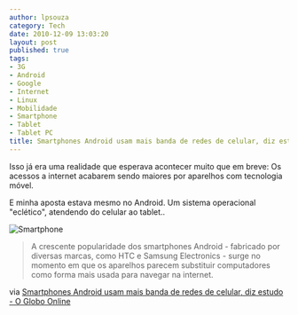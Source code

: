 ```yaml
---
author: lpsouza
category: Tech
date: 2010-12-09 13:03:20
layout: post
published: true
tags:
- 3G
- Android
- Google
- Internet
- Linux
- Mobilidade
- Smartphone
- Tablet
- Tablet PC
title: Smartphones Android usam mais banda de redes de celular, diz estudo
---
```


Isso já era uma realidade que esperava acontecer muito que em breve: Os acessos a internet acabarem sendo maiores por aparelhos com tecnologia móvel.

E minha aposta estava mesmo no Android. Um sistema operacional "eclético", atendendo do celular ao tablet..

![Smartphone](https://luizsouza.com.br/wp-content/upload/2010/12/1252606639294_581.jpg)

> A crescente popularidade dos smartphones Android - fabricado por diversas marcas, como HTC e Samsung Electronics - surge no momento em que os aparelhos parecem substituir computadores como forma mais usada para navegar na internet.

via [Smartphones Android usam mais banda de redes de celular, diz estudo - O Globo Online](https://oglobo.globo.com/economia/smartphones-android-usam-mais-banda-de-redes-de-celular-diz-estudo-2913431)